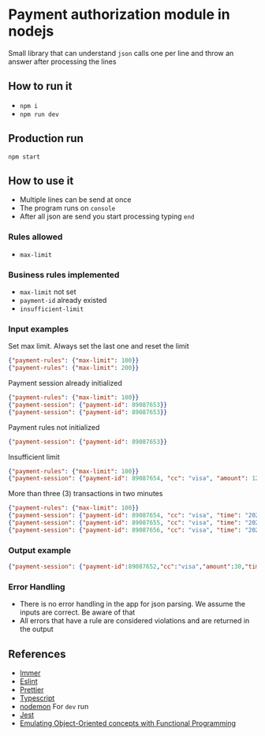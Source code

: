 # Payment authorization module in nodejs

Small library that can understand `json` calls one per line and throw an answer after processing the lines

## How to run it

- `npm i`
- `npm run dev`

## Production run

`npm start`

## How to use it

- Multiple lines can be send at once
- The program runs on `console`
- After all json are send you start processing typing `end`

### Rules allowed

- `max-limit`

### Business rules implemented

- `max-limit` not set
- `payment-id` already existed
- `insufficient-limit`

### Input examples

Set max limit. Always set the last one and reset the limit

```json
{"payment-rules": {"max-limit": 100}}
{"payment-rules": {"max-limit": 200}}
```

Payment session already initialized

```json
{"payment-rules": {"max-limit": 100}}
{"payment-session": {"payment-id": 89087653}}
{"payment-session": {"payment-id": 89087653}}
```

Payment rules not initialized

```json
{"payment-session": {"payment-id": 89087653}}
```

Insufficient limit

```json
{"payment-rules": {"max-limit": 100}}
{"payment-session": {"payment-id": 89087654, "cc": "visa", "amount": 120, "time": "2022-02-13T10:00:00.000Z"}}
```

More than three (3) transactions in two minutes

```json
{"payment-rules": {"max-limit": 100}}
{"payment-session": {"payment-id": 89087654, "cc": "visa", "time": "2022-02-13T10:00:00.000Z"}}
{"payment-session": {"payment-id": 89087655, "cc": "visa", "time": "2022-02-13T10:01:00.000Z"}}
{"payment-session": {"payment-id": 89087656, "cc": "visa", "time": "2022-02-13T10:01:00.000Z"}}
```

### Output example

```json
{"payment-session": {"payment-id":89087652,"cc":"visa","amount":30,"time":"2022-02-13T10:00:00.000Z","available-limit":70,"violations":[]}}
```

### Error Handling

- There is no error handling in the app for json parsing. We assume the inputs are correct. Be aware of that
- All errors that have a rule are considered violations and are returned in the output

## References

- [Immer](https://immerjs.github.io/immer/)
- [Eslint](https://typescript-eslint.io/docs/)
- [Prettier](https://prettier.io/)
- [Typescript](https://www.typescriptlang.org/)
- [nodemon](https://github.com/remy/nodemon) For `dev` run
- [Jest](https://jestjs.io/docs/getting-started#via-ts-jest)
- [Emulating Object-Oriented concepts with Functional Programming](https://github.com/hoppinger/Functional-information-hiding-in-TypeScript)
